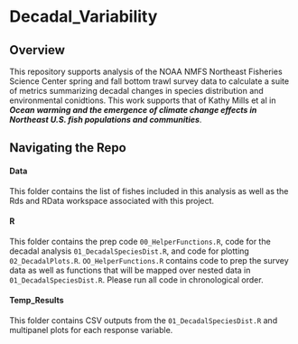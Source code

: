 # Decadal_Variability

## Overview

This repository supports analysis of the NOAA NMFS Northeast Fisheries Science Center spring and fall bottom trawl survey data to calculate a suite of metrics summarizing decadal changes in species distribution and environmental conidtions. This work supports that of Kathy Mills et al in ***Ocean warming and the emergence of climate change effects in Northeast U.S. fish populations and communities***. 

## Navigating the Repo

#### Data

This folder contains the list of fishes included in this analysis as well as the Rds and RData workspace associated with this project.

#### R

This folder contains the prep code `00_HelperFunctions.R`, code for the decadal analysis `01_DecadalSpeciesDist.R`, and code for plotting `02_DecadalPlots.R`. `OO_HelperFunctions.R` contains code to prep the survey data as well as functions that will be mapped over nested data in `01_DecadalSpeciesDist.R`. Please run all code in chronological order. 

#### Temp_Results

This folder contains CSV outputs from the `01_DecadalSpeciesDist.R` and multipanel plots for each response variable. 
